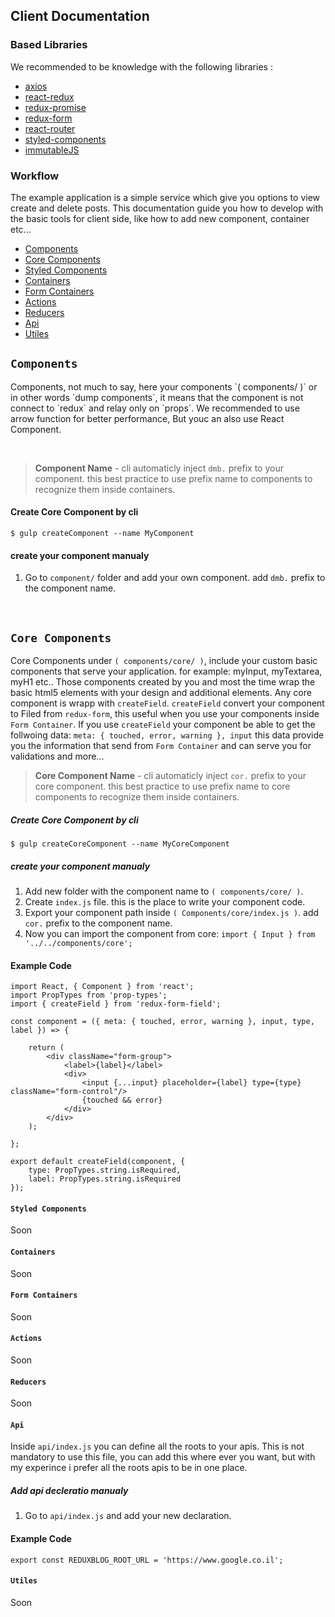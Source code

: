 ## Client Documentation
### Based Libraries
We recommended to be knowledge with the following libraries :
* <a href="https://github.com/mzabriskie/axios" target="_blank">axios</a>
* <a href="https://github.com/reactjs/react-redux" target="_blank">react-redux</a>
* <a href="https://github.com/acdlite/redux-promise" target="_blank">redux-promise</a>
* <a href="http://redux-form.com/6.6.3/" target="_blank">redux-form</a>
* <a href="https://github.com/ReactTraining/react-router" target="_blank">react-router</a>
* <a href="https://github.com/styled-components/styled-components" target="_blank">styled-components</a>
* <a href="https://facebook.github.io/immutable-js/" target="_blank">immutableJS</a>

### Workflow

The example application is a simple service which give you options to view create and delete posts.
This documentation guide you how to develop with the basic tools for client side, like how to add new component, container etc...
* [Components](#component)
* [Core Components](#coreComponent)
* [Styled Components](#styledComponent)
* [Containers](#containers)
* [Form Containers](#formContainers)
* [Actions](#actions)
* [Reducers](#reducers)
* [Api](#api)
* [Utiles](#utiles)

## <a name="component"></a>`Components`
<p>
    Components, not much to say, here your components `( components/ )` or in other words `dump components`,
    it means that the component is not connect to `redux` and relay only on `props`.
    We recommended to use arrow function for better performance,
    But youc an also use React Component.
</p>
<br/>

> **Component Name** - cli automaticly inject `dmb.` prefix to your component.
this best practice to use prefix name to components to recognize them inside containers.

#### Create Core Component by cli
```
$ gulp createComponent --name MyComponent
```
#### create your component manualy
1. Go to `component/` folder and add your own component. add `dmb.` prefix to the component name.

<br/>

## <a name="coreComponent"></a>`Core Components`
Core Components under `( components/core/ )`,
include your custom basic components that serve your application.
for example: myInput,  myTextarea, myH1 etc..
Those components created by you and most the time wrap the basic html5 elements with your design and additional elements.
Any core component is wrapp with `createField`.
`createField` convert your component to Filed from `redux-form`, this useful when you use your components inside `Form Container`.
If you use `createField` your component be able to get the follwoing data:
`meta: { touched, error, warning }, input`
this data provide you the information that send from `Form Container` and can serve you for validations and more...
<br/> 
> **Core Component Name** - cli automaticly inject `cor.` prefix to your core component.
this best practice to use prefix name to core components to recognize them inside containers.

##### Create Core Component by cli
```
$ gulp createCoreComponent --name MyCoreComponent
```
##### create your component manualy
1. Add new folder with the component name to `( components/core/ )`.
2. Create `index.js` file. this is the place to write your component code.
3. Export your component path inside `( Components/core/index.js )`. add `cor.` prefix to the component name.
4. Now you can import the component from core: `import { Input } from '../../components/core';`

#### Example Code
```JSX
import React, { Component } from 'react';
import PropTypes from 'prop-types';
import { createField } from 'redux-form-field';

const component = ({ meta: { touched, error, warning }, input, type, label }) => {

    return (
        <div className="form-group">
            <label>{label}</label>
            <div>
                <input {...input} placeholder={label} type={type} className="form-control"/>
                {touched && error}
            </div>
        </div>
    );

};

export default createField(component, {
    type: PropTypes.string.isRequired,
    label: PropTypes.string.isRequired
});
```

#### <a name="styledComponent"></a>`Styled Components`
Soon

#### <a name="containers"></a>`Containers`
Soon

#### <a name="formContainers"></a>`Form Containers`
Soon

#### <a name="actions"></a>`Actions`
Soon

#### <a name="reducers"></a>`Reducers`
Soon

#### <a name="api"></a>`Api`
Inside `api/index.js` you can define all the roots to your apis.
This is not mandatory to use this file, you can add this where ever you want,
but with my experince i prefer all the roots apis to be in one place.

##### Add api decleratio manualy
1. Go to `api/index.js` and add your new declaration.

#### Example Code
```JSX
export const REDUXBLOG_ROOT_URL = 'https://www.google.co.il';
```

#### <a name="utiles"></a>`Utiles`
Soon


